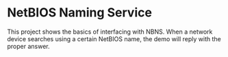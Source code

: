 # NetBIOS Naming Service

This project shows the basics of interfacing with NBNS. When a network device searches using a certain NetBIOS name, the demo will reply with the proper answer.
